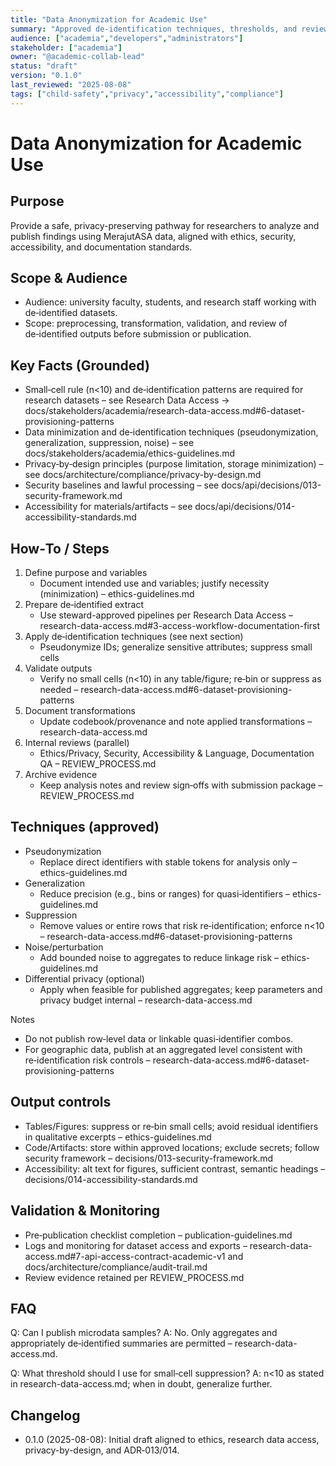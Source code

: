 ```yaml
---
title: "Data Anonymization for Academic Use"
summary: "Approved de-identification techniques, thresholds, and review steps for academic analysis and publication using MerajutASA data."
audience: ["academia","developers","administrators"]
stakeholder: ["academia"]
owner: "@academic-collab-lead"
status: "draft"
version: "0.1.0"
last_reviewed: "2025-08-08"
tags: ["child-safety","privacy","accessibility","compliance"]
---
```


# Data Anonymization for Academic Use

## Purpose
Provide a safe, privacy-preserving pathway for researchers to analyze and publish findings using MerajutASA data, aligned with ethics, security, accessibility, and documentation standards.

## Scope & Audience
- Audience: university faculty, students, and research staff working with de‑identified datasets.
- Scope: preprocessing, transformation, validation, and review of de‑identified outputs before submission or publication.

## Key Facts (Grounded)
- Small‑cell rule (n<10) and de‑identification patterns are required for research datasets – see Research Data Access → docs/stakeholders/academia/research-data-access.md#6-dataset-provisioning-patterns
- Data minimization and de‑identification techniques (pseudonymization, generalization, suppression, noise) – see docs/stakeholders/academia/ethics-guidelines.md
- Privacy‑by‑design principles (purpose limitation, storage minimization) – see docs/architecture/compliance/privacy-by-design.md
- Security baselines and lawful processing – see docs/api/decisions/013-security-framework.md
- Accessibility for materials/artifacts – see docs/api/decisions/014-accessibility-standards.md

## How‑To / Steps
1) Define purpose and variables
   - Document intended use and variables; justify necessity (minimization) – ethics-guidelines.md
2) Prepare de‑identified extract
   - Use steward-approved pipelines per Research Data Access – research-data-access.md#3-access-workflow-documentation-first
3) Apply de‑identification techniques (see next section)
   - Pseudonymize IDs; generalize sensitive attributes; suppress small cells
4) Validate outputs
   - Verify no small cells (n<10) in any table/figure; re‑bin or suppress as needed – research-data-access.md#6-dataset-provisioning-patterns
5) Document transformations
   - Update codebook/provenance and note applied transformations – research-data-access.md
6) Internal reviews (parallel)
   - Ethics/Privacy, Security, Accessibility & Language, Documentation QA – REVIEW_PROCESS.md
7) Archive evidence
   - Keep analysis notes and review sign‑offs with submission package – REVIEW_PROCESS.md

## Techniques (approved)
- Pseudonymization
  - Replace direct identifiers with stable tokens for analysis only – ethics-guidelines.md
- Generalization
  - Reduce precision (e.g., bins or ranges) for quasi‑identifiers – ethics-guidelines.md
- Suppression
  - Remove values or entire rows that risk re‑identification; enforce n<10 – research-data-access.md#6-dataset-provisioning-patterns
- Noise/perturbation
  - Add bounded noise to aggregates to reduce linkage risk – ethics-guidelines.md
- Differential privacy (optional)
  - Apply when feasible for published aggregates; keep parameters and privacy budget internal – research-data-access.md

Notes
- Do not publish row‑level data or linkable quasi‑identifier combos.
- For geographic data, publish at an aggregated level consistent with re‑identification risk controls – research-data-access.md#6-dataset-provisioning-patterns

## Output controls
- Tables/Figures: suppress or re‑bin small cells; avoid residual identifiers in qualitative excerpts – ethics-guidelines.md
- Code/Artifacts: store within approved locations; exclude secrets; follow security framework – decisions/013-security-framework.md
- Accessibility: alt text for figures, sufficient contrast, semantic headings – decisions/014-accessibility-standards.md

## Validation & Monitoring
- Pre‑publication checklist completion – publication-guidelines.md
- Logs and monitoring for dataset access and exports – research-data-access.md#7-api-access-contract-academic-v1 and docs/architecture/compliance/audit-trail.md
- Review evidence retained per REVIEW_PROCESS.md

## FAQ
Q: Can I publish microdata samples?
A: No. Only aggregates and appropriately de‑identified summaries are permitted – research-data-access.md.

Q: What threshold should I use for small‑cell suppression?
A: n<10 as stated in research-data-access.md; when in doubt, generalize further.

## Changelog
- 0.1.0 (2025-08-08): Initial draft aligned to ethics, research data access, privacy-by-design, and ADR‑013/014.
